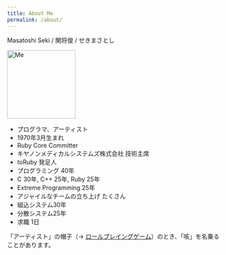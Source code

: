 ```yaml
---
title: About Me
permalink: /about/
---
```


Masatoshi Seki / 関将俊 / せきまさとし

<img width="160" src="https://www.druby.org/me2023.jpg" alt="Me">

- プログラマ、アーティスト
- 1970年3月生まれ
- Ruby Core Committer
- キヤノンメディカルシステムズ株式会社 技術主席
- toRuby 発足人
- プログラミング 40年
- C 30年, C++ 25年, Ruby 25年
- Extreme Programming 25年
- アジャイルなチームの立ち上げ たくさん
- 組込システム30年
- 分散システム25年
- 求職 1日

「アーティスト」の帽子（→ [ロールプレイングゲーム](https://druby.hatenablog.com/entry/20101202/p1)）のとき、「咳」を名乗ることがあります。
